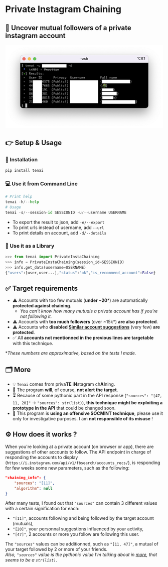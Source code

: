 # Private Instagram Chaining
## 🔮 Uncover mutual followers of a private instagram account
![](./illustration.png)
## 👉 Setup & Usage
### 📲 Installation
```python
pip install tenai
```
### 💻 Use it from Command Line
```python
# Print help
tenai -h/--help
# Usage
tenai -s/--session-id SESSIONID -u/--username USERNAME
```
- To export the result to json, add `-e/--export`
- To print urls instead of username, add `--url`
- To print details on account, add `-d/--details`
### 📇 Use it as a Library
```python
>>> from tenai import PrivateInstaChaining
>>> info = PrivateInstaChaining(session_id=SESSIONID)
>>> info.get_data(username=USERNAME)
{"users":[user,user...],"status":"ok","is_recommend_account":False}
```
## ✅ Target requirements
- ⚠️ Accounts with too few mutuals (**under ~20***) are automatically **protected against chaining**.
    - _You can't know how many mutuals a private account has if you're not following it._
- ⚠️ Accounts with **too much followers** (over ~15k*) **are also protected**.
- ⚠️ Accounts who **disabled [Similar account suggestions](https://help.instagram.com/530450580417848)** (very few) **are protected**.
- ✅ All **accounts not mentionned in the previous lines are targetable** with this technique.

*_These numbers are approximative, based on the tests I made._
## 🗂 More
- 💡 `Tenai` comes from priva**TE** i**N**stagram ch**AI**ning.
- 🤫 The program **will**, of course, **not alert the target**.
- ⏳ Because of some pythonic part in the API response (`"sources": "[47, 11, 20]"` -> `"sources": str(list)`), **this technique might be exploiting a prototype in the API** that could be changed soon.
- 👀 This program is **using an offensive SOCMINT technique**, please use it only for investigative purposes. I am **not responsible of its misuse** !
## ⚙️ How does it works ?
When you're looking at a private account (on browser or app), there are suggestions of other accounts to follow. The API endpoint in charge of responding the accounts to display (`https://i.instagram.com/api/v1/fbsearch/accounts_recs/`), is responding for few weeks some new parameters, such as the following:
```json
"chaining_info": {
    "sources": "[11]",
    "algorithm": null
}
```
After many tests, I found out that `"sources"` can contain 3 different values with a certain signification for each:
- `"[11]"`, accounts following and being followed by the target account (mutuals), 
- `"[20]"`, your personnal suggestions influenced by your activity, 
- `"[47]"`, 2 accounts or more you follow are following this user.

The `"sources"` values can be additionned, such as `"[11, 47]"`, a mutual of your target followed by 2 or more of your friends.\
_Also, `"sources"` value is the pythonic value I'm talking about in [more](https://github.com/novitae/Tenai#-more), that seems to be a `str(list)`_.